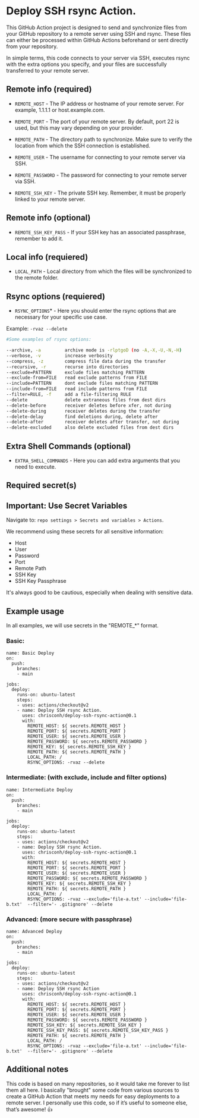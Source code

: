 # Deploy SSH rsync Action.

This GitHub Action project is designed to send and synchronize files from your GitHub repository to a remote server using SSH and rsync. These files can either be processed within GitHub Actions beforehand or sent directly from your repository.

In simple terms, this code connects to your server via SSH, executes rsync with the extra options you specify, and your files are successfully transferred to your remote server.


## Remote info (required)

- `REMOTE_HOST` - The IP address or hostname of your remote server. For example, 1.1.1.1 or host.example.com.

- `REMOTE_PORT` - The port of your remote server. By default, port 22 is used, but this may vary depending on your provider.

- `REMOTE_PATH` - The directory path to synchronize. Make sure to verify the location from which the SSH connection is established.

- `REMOTE_USER` - The username for connecting to your remote server via SSH.

- `REMOTE_PASSWORD` - The password for connecting to your remote server via SSH.

- `REMOTE_SSH_KEY` - The private SSH key. Remember, it must be properly linked to your remote server.


## Remote info (optional)

- `REMOTE_SSH_KEY_PASS` - If your SSH key has an associated passphrase, remember to add it.


## Local info (requiered)

- `LOCAL_PATH` - Local directory from which the files will be synchronized to the remote folder.


## Rsync options (requiered)

- `RSYNC_OPTIONS`* - Here you should enter the rsync options that are necessary for your specific use case.  

Example: `-rvaz --delete`  

```bash
#Some examples of rsync options:

--archive, -a         archive mode is -rlptgoD (no -A,-X,-U,-N,-H)
--verbose, -v         increase verbosity
--compress, -z        compress file data during the transfer
--recursive, -r       recurse into directories
--exclude=PATTERN     exclude files matching PATTERN
--exclude-from=FILE   read exclude patterns from FILE
--include=PATTERN     dont exclude files matching PATTERN
--include-from=FILE   read include patterns from FILE
--filter=RULE, -f     add a file-filtering RULE
--delete              delete extraneous files from dest dirs
--delete-before       receiver deletes before xfer, not during
--delete-during       receiver deletes during the transfer
--delete-delay        find deletions during, delete after
--delete-after        receiver deletes after transfer, not during
--delete-excluded     also delete excluded files from dest dirs
```

## Extra Shell Commands (optional)

- `EXTRA_SHELL_COMMANDS` - Here you can add extra arguments that you need to execute.  

## Required secret(s)

## Important: Use Secret Variables  

Navigate to: `repo settings > Secrets and variables > Actions`.  

We recommend using these secrets for all sensitive information:  

- Host  
- User  
- Password  
- Port  
- Remote Path  
- SSH Key  
- SSH Key Passphrase  

It's always good to be cautious, especially when dealing with sensitive data.  

## Example usage

In all examples, we will use secrets in the "REMOTE_*" format.

### Basic:

```
name: Basic Deploy
on:
  push:
    branches:
    - main

jobs:
  deploy:
    runs-on: ubuntu-latest
    steps:
    - uses: actions/checkout@v2
    - name: Deploy SSH rsync Action.
      uses: chrisconh/deploy-ssh-rsync-action@0.1
      with:
        REMOTE_HOST: ${ secrets.REMOTE_HOST }
        REMOTE_PORT: ${ secrets.REMOTE_PORT }
        REMOTE_USER: ${ secrets.REMOTE_USER }
        REMOTE_PASSWORD: ${ secrets.REMOTE_PASSWORD }
        REMOTE_KEY: ${ secrets.REMOTE_SSH_KEY }
        REMOTE_PATH: ${ secrets.REMOTE_PATH }
        LOCAL_PATH: /
        RSYNC_OPTIONS: -rvaz --delete
```

### Intermediate: (with exclude, include and filter options)

```
name: Intermediate Deploy
on:
  push:
    branches:
    - main

jobs:
  deploy:
    runs-on: ubuntu-latest
    steps:
    - uses: actions/checkout@v2
    - name: Deploy SSH rsync Action.
      uses: chrisconh/deploy-ssh-rsync-action@0.1
      with:
        REMOTE_HOST: ${ secrets.REMOTE_HOST }
        REMOTE_PORT: ${ secrets.REMOTE_PORT }
        REMOTE_USER: ${ secrets.REMOTE_USER }
        REMOTE_PASSWORD: ${ secrets.REMOTE_PASSWORD }
        REMOTE_KEY: ${ secrets.REMOTE_SSH_KEY }
        REMOTE_PATH: ${ secrets.REMOTE_PATH }
        LOCAL_PATH: /
        RSYNC_OPTIONS: -rvaz --exclude='file-a.txt' --include='file-b.txt'  --filter='- .gitignore' --delete
```

### Advanced: (more secure with passphrase)

```
name: Advanced Deploy
on:
  push:
    branches:
    - main

jobs:
  deploy:
    runs-on: ubuntu-latest
    steps:
    - uses: actions/checkout@v2
    - name: Deploy SSH rsync Action
      uses: chrisconh/deploy-ssh-rsync-action@0.1
      with:
        REMOTE_HOST: ${ secrets.REMOTE_HOST }
        REMOTE_PORT: ${ secrets.REMOTE_PORT }
        REMOTE_USER: ${ secrets.REMOTE_USER }
        REMOTE_PASSWORD: ${ secrets.REMOTE_PASSWORD }
        REMOTE_SSH_KEY: ${ secrets.REMOTE_SSH_KEY }
        REMOTE_SSH_KEY_PASS: ${ secrets.REMOTE_SSH_KEY_PASS }
        REMOTE_PATH: ${ secrets.REMOTE_PATH }
        LOCAL_PATH: /
        RSYNC_OPTIONS: -rvaz --exclude='file-a.txt' --include='file-b.txt'  --filter='- .gitignore' --delete
```

## Additional notes

This code is based on many repositories, so it would take me forever to list them all here. I basically "brought" some code from various sources to create a GitHub Action that meets my needs for easy deployments to a remote server. I personally use this code, so if it’s useful to someone else, that’s awesome! 👍
